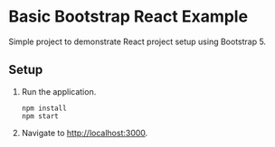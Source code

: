 # Basic Bootstrap React Example

Simple project to demonstrate React project setup using Bootstrap 5.

## Setup

1. Run the application.

   ```shell
   npm install
   npm start
   ```
   
1. Navigate to <http://localhost:3000>.
